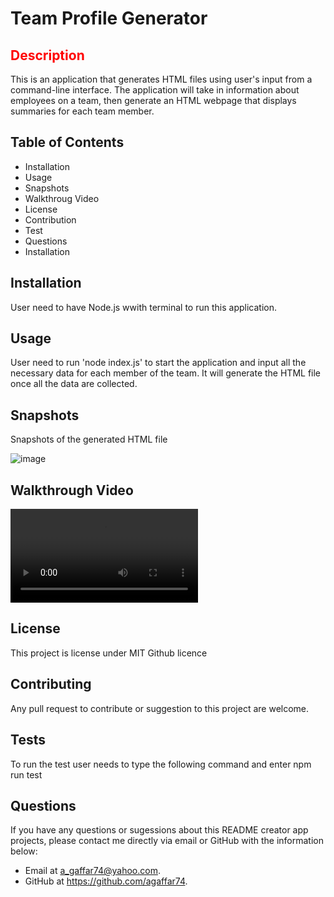 # Team Profile Generator


## <span style="color: red;">Description</span>
This is an application that generates HTML files using user's input from a command-line interface. The application will take in information about employees on a team, then generate an HTML webpage that displays summaries for each team member.

## Table of Contents
  * Installation
  * Usage
  * Snapshots 
  * Walkthroug Video
  * License
  * Contribution
  * Test
  * Questions
  * Installation
  
## Installation
User need to have Node.js wwith terminal to run this application.

## Usage
User need to run 'node index.js' to start the application and input all the necessary data for each member of the team. It will generate the HTML file once all the data are collected.

## Snapshots
Snapshots of the generated HTML file

![image](https://user-images.githubusercontent.com/115975620/216009831-1183a6da-d1d4-4b79-9dba-f532743c08e6.png)

## Walkthrough Video

![Video](https://github.com/agaffar74/Team-Profile-Generator/blob/main/assets/Team%20Profe%20Generator.mp4)

## License
This project is license under MIT Github licence

## Contributing
Any pull request to contribute or suggestion to this project are welcome.

## Tests
To run the test user needs to type the following command and enter
 npm run test

## Questions
If you have any questions or sugessions about this README creator app projects, please contact me directly via email or GitHub with the information below:

* Email at a_gaffar74@yahoo.com.
* GitHub at https://github.com/agaffar74.
